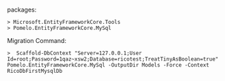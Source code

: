 
#### 

packages:
```
> Microsoft.EntityFrameworkCore.Tools
> Pomelo.EntityFrameworkCore.MySql
```

Migration Command:
```
>  Scaffold-DbContext "Server=127.0.0.1;User Id=root;Password=1qaz~xsw2;Database=ricotest;TreatTinyAsBoolean=true" Pomelo.EntityFrameworkCore.MySql -OutputDir Models -Force -Context RicoDbFirstMysqlDb
```